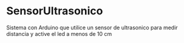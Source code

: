 # SensorUltrasonico
Sistema con Arduino que utilice un sensor de ultrasonico para medir distancia y active el led a menos de 10 cm
